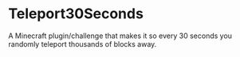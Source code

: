 # Teleport30Seconds
A Minecraft plugin/challenge that makes it so every 30 seconds you randomly teleport thousands of blocks away.

